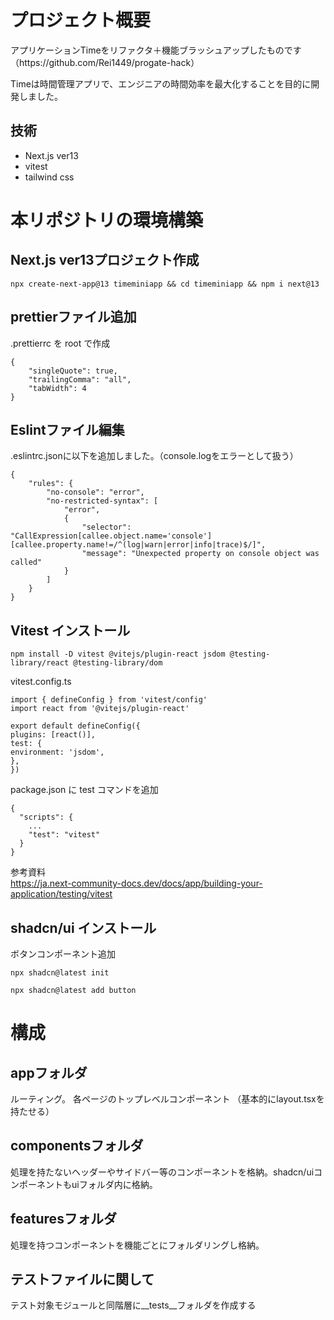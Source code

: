 <h1>プロジェクト概要</h1>
<p>アプリケーションTimeをリファクタ＋機能ブラッシュアップしたものです（https://github.com/Rei1449/progate-hack）</p>
<p>Timeは時間管理アプリで、エンジニアの時間効率を最大化することを目的に開発しました。</p>

<h2>技術</h2>
<ul><li> Next.js ver13</li><li>vitest</li><li> tailwind css</li></ul>

<h1>本リポジトリの環境構築</h1>
<h2>Next.js ver13プロジェクト作成</h2>

```
npx create-next-app@13 timeminiapp && cd timeminiapp && npm i next@13
```

<h2>prettierファイル追加</h2>

.prettierrc を root で作成

```.prettierrc
{
    "singleQuote": true,
    "trailingComma": "all",
    "tabWidth": 4
}
```

<h2>Eslintファイル編集</h2>
.eslintrc.jsonに以下を追加しました。（console.logをエラーとして扱う）

```
{
    "rules": {
        "no-console": "error",
        "no-restricted-syntax": [
            "error",
            {
                "selector": "CallExpression[callee.object.name='console'][callee.property.name!=/^(log|warn|error|info|trace)$/]",
                "message": "Unexpected property on console object was called"
            }
        ]
    }
}
```

<h2>Vitest インストール</h2>

```
npm install -D vitest @vitejs/plugin-react jsdom @testing-library/react @testing-library/dom
```

<p>vitest.config.ts</p>

```
import { defineConfig } from 'vitest/config'
import react from '@vitejs/plugin-react'

export default defineConfig({
plugins: [react()],
test: {
environment: 'jsdom',
},
})
```

package.json に test コマンドを追加

```
{
  "scripts": {
    ...
    "test": "vitest"
  }
}
```

参考資料<br/>
https://ja.next-community-docs.dev/docs/app/building-your-application/testing/vitest

<h2>shadcn/ui インストール</h2>

ボタンコンポーネント追加

```
npx shadcn@latest init
```

```
npx shadcn@latest add button
```

<h1>構成</h1>
<h2>appフォルダ</h2>
ルーティング。
各ページのトップレベルコンポーネント
（基本的にlayout.tsxを持たせる）
<h2>componentsフォルダ</h2>
処理を持たないヘッダーやサイドバー等のコンポーネントを格納。shadcn/uiコンポーネントもuiフォルダ内に格納。
<h2>featuresフォルダ</h2>
処理を持つコンポーネントを機能ごとにフォルダリングし格納。

<h2>テストファイルに関して</h2>
<p>テスト対象モジュールと同階層に__tests__フォルダを作成する</p>
